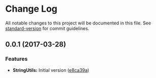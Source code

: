 # Change Log

All notable changes to this project will be documented in this file. See [standard-version](https://github.com/conventional-changelog/standard-version) for commit guidelines.

<a name="0.0.1"></a>
## 0.0.1 (2017-03-28)


### Features

* **StringUtils:** Initial version ([e8ca39a](https://github.com/StefH/string-split-join/commit/e8ca39a))
